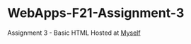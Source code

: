 # WebApps-F21-Assignment-3
Assignment 3 - Basic HTML
Hosted at [Myself]( https://44-563-webapps-f21.github.io/webapps-f21-assignment-3-Baskar0106/)

